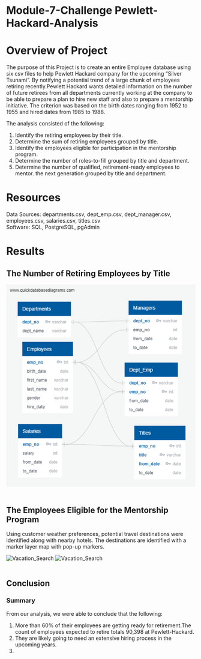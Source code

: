 # Module-7-Challenge  Pewlett-Hackard-Analysis
# Overview of Project #
The purpose of this Project is to create an entire Employee database using six csv files to help Pewlett Hackard company for the upcoming “Silver Tsunami”. By notifying a potential trend of a large chunk of employees retiring recently.Pewlett Hackard wants detailed information on the number of future retirees from all departments currently working at the company to be able to prepare a plan to hire new staff and also to prepare a mentorship initiative. The criterion was based on the birth dates ranging from 1952 to 1955 and hired dates from 1985 to 1988.

The analysis consisted of the following:
1. Identify the retiring employees by their title.
2. Determine the sum of retiring employees grouped by title.
3. Identify the employees eligible for participation in the mentorship program.
4. Determine the number of roles-to-fill grouped by title and department.
5. Determine the number of qualified, retirement-ready employees to mentor. the next generation grouped by title and department.

# Resources #
Data Sources: departments.csv, dept_emp.csv, dept_manager.csv, employees.csv, salaries.csv, titles.csv <br>
Software: SQL, PostgreSQL, pgAdmin

# Results #
##  The Number of Retiring Employees by Title ##

![DBD](/Pewlett-Hackard-Analysis/Image/EmployeeDB.png)
<br><br>

## The Employees Eligible for the Mentorship Program ##
Using customer weather preferences, potential travel destinations were identified along with nearby hotels. The destinations are identified with a marker layer map with pop-up markers.

![Vacation_Search](/Vacation_Search/WeatherPy_vacation_map.png)
![Vacation_Search](/Vacation_Search/WeatherPy_vacation_map1.png)
<br><br>
 

## Conclusion ##
### Summary ###
From our analysis, we were able to conclude that the following:
1. More than 60% of their employees are getting ready for retirement.The count of employees expected to retire totals 90,398 at Pewlett-Hackard.
2. They are likely going to need an extensive hiring process in the upcoming years.
3. 
